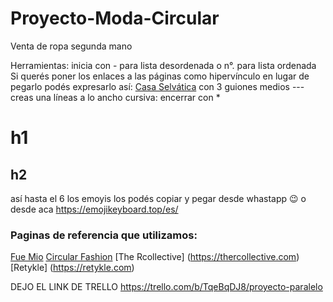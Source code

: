 # Proyecto-Moda-Circular
Venta de ropa segunda mano 

Herramientas:
inicia con - para lista desordenada
o n°. para lista ordenada
Si querés poner los enlaces a las páginas como hipervínculo en lugar de pegarlo podés expresarlo así:
[Casa Selvática](https://www.casaselvatica.com.ar/)
con 3 guiones medios --- creas una líneas a lo ancho
cursiva: encerrar con *
# h1 
## h2 
así hasta el 6
los emoyis los podés copiar y pegar desde whastapp 😉 o desde aca https://emojikeyboard.top/es/ 

### Paginas de referencia que utilizamos:
[Fue Mio](https://fuemio.com.ar/blog/tag/moda-circular/)
[Circular Fashion](https://circular.fashion/en/)
[The Rcollective] (https://thercollective.com)
[Retykle] (https://retykle.com)

DEJO EL LINK DE TRELLO 
https://trello.com/b/TqeBqDJ8/proyecto-paralelo
